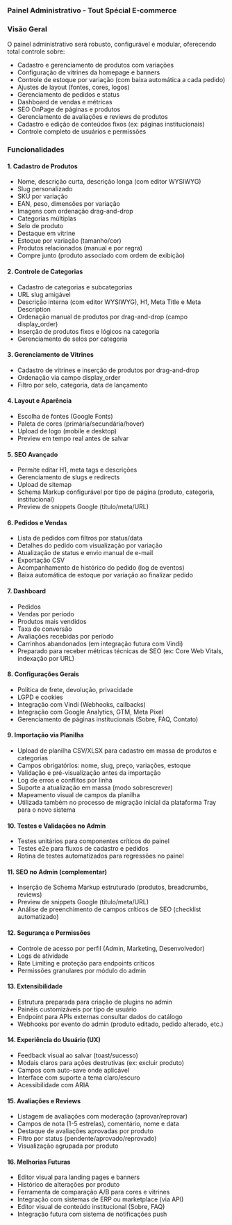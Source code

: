 ### Painel Administrativo - Tout Spécial E-commerce

### Visão Geral

O painel administrativo será robusto, configurável e modular, oferecendo total controle sobre:

- Cadastro e gerenciamento de produtos com variações
- Configuração de vitrines da homepage e banners
- Controle de estoque por variação (com baixa automática a cada pedido)
- Ajustes de layout (fontes, cores, logos)
- Gerenciamento de pedidos e status
- Dashboard de vendas e métricas
- SEO OnPage de páginas e produtos
- Gerenciamento de avaliações e reviews de produtos
- Cadastro e edição de conteúdos fixos (ex: páginas institucionais)
- Controle completo de usuários e permissões

### Funcionalidades

#### 1. Cadastro de Produtos

- Nome, descrição curta, descrição longa (com editor WYSIWYG)
- Slug personalizado
- SKU por variação
- EAN, peso, dimensões por variação
- Imagens com ordenação drag-and-drop
- Categorias múltiplas
- Selo de produto
- Destaque em vitrine
- Estoque por variação (tamanho/cor)
- Produtos relacionados (manual e por regra)
- Compre junto (produto associado com ordem de exibição)

#### 2. Controle de Categorias

- Cadastro de categorias e subcategorias
- URL slug amigável
- Descrição interna (com editor WYSIWYG), H1, Meta Title e Meta Description
- Ordenação manual de produtos por drag-and-drop (campo display_order)
- Inserção de produtos fixos e lógicos na categoria
- Gerenciamento de selos por categoria

#### 3. Gerenciamento de Vitrines

- Cadastro de vitrines e inserção de produtos por drag-and-drop
- Ordenação via campo display_order
- Filtro por selo, categoria, data de lançamento

#### 4. Layout e Aparência

- Escolha de fontes (Google Fonts)
- Paleta de cores (primária/secundária/hover)
- Upload de logo (mobile e desktop)
- Preview em tempo real antes de salvar

#### 5. SEO Avançado

- Permite editar H1, meta tags e descrições
- Gerenciamento de slugs e redirects
- Upload de sitemap
- Schema Markup configurável por tipo de página (produto, categoria, institucional)
- Preview de snippets Google (título/meta/URL)

#### 6. Pedidos e Vendas

- Lista de pedidos com filtros por status/data
- Detalhes do pedido com visualização por variação
- Atualização de status e envio manual de e-mail
- Exportação CSV
- Acompanhamento de histórico do pedido (log de eventos)
- Baixa automática de estoque por variação ao finalizar pedido

#### 7. Dashboard

- Pedidos
- Vendas por período
- Produtos mais vendidos
- Taxa de conversão
- Avaliações recebidas por período
- Carrinhos abandonados (em integração futura com Vindi)
- Preparado para receber métricas técnicas de SEO (ex: Core Web Vitals, indexação por URL)

#### 8. Configurações Gerais

- Política de frete, devolução, privacidade
- LGPD e cookies
- Integração com Vindi (Webhooks, callbacks)
- Integração com Google Analytics, GTM, Meta Pixel
- Gerenciamento de páginas institucionais (Sobre, FAQ, Contato)

#### 9. Importação via Planilha

- Upload de planilha CSV/XLSX para cadastro em massa de produtos e categorias
- Campos obrigatórios: nome, slug, preço, variações, estoque
- Validação e pré-visualização antes da importação
- Log de erros e conflitos por linha
- Suporte a atualização em massa (modo sobrescrever)
- Mapeamento visual de campos da planilha
- Utilizada também no processo de migração inicial da plataforma Tray para o novo sistema

#### 10. Testes e Validações no Admin

- Testes unitários para componentes críticos do painel
- Testes e2e para fluxos de cadastro e pedidos
- Rotina de testes automatizados para regressões no painel

#### 11. SEO no Admin (complementar)

- Inserção de Schema Markup estruturado (produtos, breadcrumbs, reviews)
- Preview de snippets Google (título/meta/URL)
- Análise de preenchimento de campos críticos de SEO (checklist automatizado)

#### 12. Segurança e Permissões

- Controle de acesso por perfil (Admin, Marketing, Desenvolvedor)
- Logs de atividade
- Rate Limiting e proteção para endpoints críticos
- Permissões granulares por módulo do admin

#### 13. Extensibilidade

- Estrutura preparada para criação de plugins no admin
- Painéis customizáveis por tipo de usuário
- Endpoint para APIs externas consultar dados do catálogo
- Webhooks por evento do admin (produto editado, pedido alterado, etc.)

#### 14. Experiência do Usuário (UX)

- Feedback visual ao salvar (toast/sucesso)
- Modais claros para ações destrutivas (ex: excluir produto)
- Campos com auto-save onde aplicável
- Interface com suporte a tema claro/escuro
- Acessibilidade com ARIA

#### 15. Avaliações e Reviews

- Listagem de avaliações com moderação (aprovar/reprovar)
- Campos de nota (1-5 estrelas), comentário, nome e data
- Destaque de avaliações aprovadas por produto
- Filtro por status (pendente/aprovado/reprovado)
- Visualização agrupada por produto

#### 16. Melhorias Futuras

- Editor visual para landing pages e banners
- Histórico de alterações por produto
- Ferramenta de comparação A/B para cores e vitrines
- Integração com sistemas de ERP ou marketplace (via API)
- Editor visual de conteúdo institucional (Sobre, FAQ)
- Integração futura com sistema de notificações push
